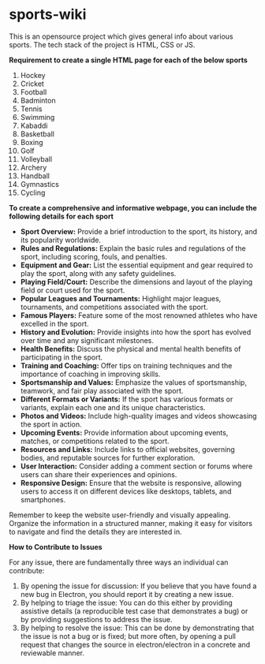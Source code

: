 # sports-wiki
This is an opensource project which gives general info about various sports.
The tech stack of the project is HTML, CSS or JS.


**Requirement to create a single HTML page for each of the below sports**
1. Hockey
2. Cricket
3. Football
4. Badminton
5. Tennis
6. Swimming
7. Kabaddi
8. Basketball
9. Boxing
10. Golf
11. Volleyball
12. Archery
13. Handball
14. Gymnastics
15. Cycling

**To create a comprehensive and informative webpage, you can include the following details for each sport**

* **Sport Overview:** Provide a brief introduction to the sport, its history, and its popularity worldwide.
* **Rules and Regulations:** Explain the basic rules and regulations of the sport, including scoring, fouls, and penalties.
* **Equipment and Gear:** List the essential equipment and gear required to play the sport, along with any safety guidelines.
* **Playing Field/Court:** Describe the dimensions and layout of the playing field or court used for the sport.
* **Popular Leagues and Tournaments:** Highlight major leagues, tournaments, and competitions associated with the sport.
* **Famous Players:** Feature some of the most renowned athletes who have excelled in the sport.
* **History and Evolution:** Provide insights into how the sport has evolved over time and any significant milestones.
* **Health Benefits:** Discuss the physical and mental health benefits of participating in the sport.
* **Training and Coaching:** Offer tips on training techniques and the importance of coaching in improving skills.
* **Sportsmanship and Values:** Emphasize the values of sportsmanship, teamwork, and fair play associated with the sport.
* **Different Formats or Variants:** If the sport has various formats or variants, explain each one and its unique characteristics.
* **Photos and Videos:** Include high-quality images and videos showcasing the sport in action.
* **Upcoming Events:** Provide information about upcoming events, matches, or competitions related to the sport.
* **Resources and Links:** Include links to official websites, governing bodies, and reputable sources for further exploration.
* **User Interaction:** Consider adding a comment section or forums where users can share their experiences and opinions.
* **Responsive Design:** Ensure that the website is responsive, allowing users to access it on different devices like desktops, tablets, and smartphones.

Remember to keep the website user-friendly and visually appealing. Organize the information in a structured manner, making it easy for visitors to navigate and find the details they are interested in.


**How to Contribute to Issues**

For any issue, there are fundamentally three ways an individual can contribute:

1. By opening the issue for discussion: If you believe that you have found a new bug in Electron, you should report it by creating a new issue.
2. By helping to triage the issue: You can do this either by providing assistive details (a reproducible test case that demonstrates a bug) or by providing suggestions to address the issue.
3. By helping to resolve the issue: This can be done by demonstrating that the issue is not a bug or is fixed; but more often, by opening a pull request that changes the source in electron/electron in a concrete and reviewable manner.

